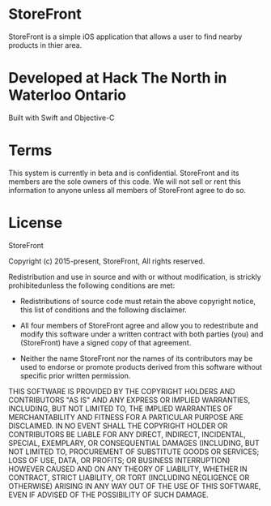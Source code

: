 # StoreFront

StoreFront is a simple iOS application that allows a user to find nearby products in thier area.

# Developed at Hack The North in Waterloo Ontario

Built with Swift and Objective-C 

# Terms

This system is currently in beta and is confidential. StoreFront and its members are the sole owners of this code. We will not sell or rent this information to anyone unless all members of StoreFront agree to do so. 

# License

 StoreFront 

Copyright (c) 2015-present, StoreFront, All rights reserved.

Redistribution and use in source and with or without modification,
is strickly prohibitedunless the following conditions are met:

 * Redistributions of source code must retain the above copyright notice, this
   list of conditions and the following disclaimer.

* All four members of StoreFront agree and allow you to redestribute and modify this software under a written contract with both parties (you) and (StoreFront) have a signed copy of that agreement. 

* Neither the name StoreFront nor the names of its contributors may be used to
   endorse or promote products derived from this software without specific
   prior written permission.

THIS SOFTWARE IS PROVIDED BY THE COPYRIGHT HOLDERS AND CONTRIBUTORS "AS IS" AND
ANY EXPRESS OR IMPLIED WARRANTIES, INCLUDING, BUT NOT LIMITED TO, THE IMPLIED
WARRANTIES OF MERCHANTABILITY AND FITNESS FOR A PARTICULAR PURPOSE ARE
DISCLAIMED. IN NO EVENT SHALL THE COPYRIGHT HOLDER OR CONTRIBUTORS BE LIABLE FOR
ANY DIRECT, INDIRECT, INCIDENTAL, SPECIAL, EXEMPLARY, OR CONSEQUENTIAL DAMAGES
(INCLUDING, BUT NOT LIMITED TO, PROCUREMENT OF SUBSTITUTE GOODS OR SERVICES;
LOSS OF USE, DATA, OR PROFITS; OR BUSINESS INTERRUPTION) HOWEVER CAUSED AND ON
ANY THEORY OF LIABILITY, WHETHER IN CONTRACT, STRICT LIABILITY, OR TORT
(INCLUDING NEGLIGENCE OR OTHERWISE) ARISING IN ANY WAY OUT OF THE USE OF THIS
SOFTWARE, EVEN IF ADVISED OF THE POSSIBILITY OF SUCH DAMAGE.

